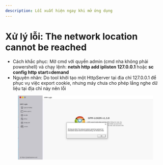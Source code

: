 ```yaml
---
description: Lỗi xuất hiện ngay khi mở ứng dụng
---
```


# Xử lý lỗi: The network location cannot be reached

* Cách khắc phục: Mở cmd với quyền admin (cmd nha không phải powershell) và chạy lệnh: **netsh http add iplisten 127.0.0.1** hoặc **sc config http start=demand**
* Nguyên nhân: Do tool khởi tạo một HttpServer tại địa chỉ 127.0.0.1 để phục vụ việc export cookie, nhưng máy chưa cho phép lắng nghe dữ liệu tại địa chỉ này nên lỗi

<figure><img src="../.gitbook/assets/image (1).png" alt=""><figcaption></figcaption></figure>
